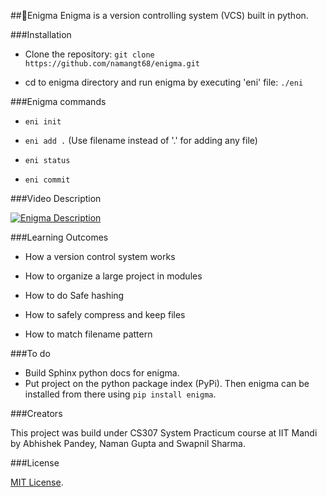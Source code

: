 ##:star2:Enigma
Enigma is a version controlling system (VCS) built in python.

###Installation

- Clone the repository: `git clone https://github.com/namangt68/enigma.git`

- cd to enigma directory and run enigma by executing 'eni' file: `./eni`

###Enigma commands

- `eni init`

- `eni add .` (Use filename instead of '.' for adding any file)

- `eni status`

- `eni commit`

###Video Description

[![Enigma Description](https://img.youtube.com/vi/mzTYNjGC190/0.jpg)](https://www.youtube.com/watch?v=mzTYNjGC190)

###Learning Outcomes

- How a version control system works

- How to organize a large project in modules

- How to do Safe hashing

- How to safely compress and keep files

- How to match filename pattern

###To do

- Build Sphinx python docs for enigma.
- Put project on the python package index (PyPi). Then enigma can be installed from there using 
`pip install enigma`.

###Creators

This project was build under CS307 System Practicum course at IIT Mandi by Abhishek Pandey, Naman Gupta and Swapnil Sharma.

###License

[MIT License](LICENSE).

